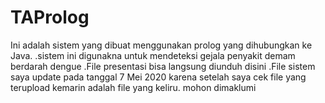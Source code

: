 # TAProlog
Ini adalah sistem yang dibuat menggunakan prolog yang dihubungkan ke Java.
.sistem ini digunakna untuk mendeteksi gejala penyakit demam berdarah dengue
.File presentasi bisa langsung diunduh disini
.File sistem saya update pada tanggal 7 Mei 2020 karena setelah saya cek file yang terupload kemarin adalah file yang keliru.
mohon dimaklumi

